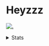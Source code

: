 # Heyzzz  

[![.](https://skillicons.dev/icons?i=js,java)](https://skillicons.dev)  

<details>
<summary>Stats</summary
<!--START_SECTION:waka-->

```txt
JavaScript   2 mins          █████████████████████████   100.00 %
```

<!--END_SECTION:waka-->
</details>

